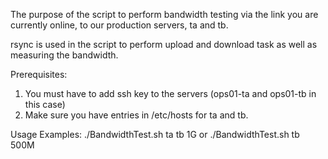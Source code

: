 The purpose of the script to perform bandwidth testing via the link you are currently online, to our production servers, ta and tb. 

rsync is used in the script to perform upload and download task as well as measuring the bandwidth.

Prerequisites:
1. You must have to add ssh key to the servers (ops01-ta and ops01-tb in this case)
2. Make sure you have entries in /etc/hosts for ta and tb.

Usage Examples:
./BandwidthTest.sh ta tb 1G or 
./BandwidthTest.sh tb 500M
